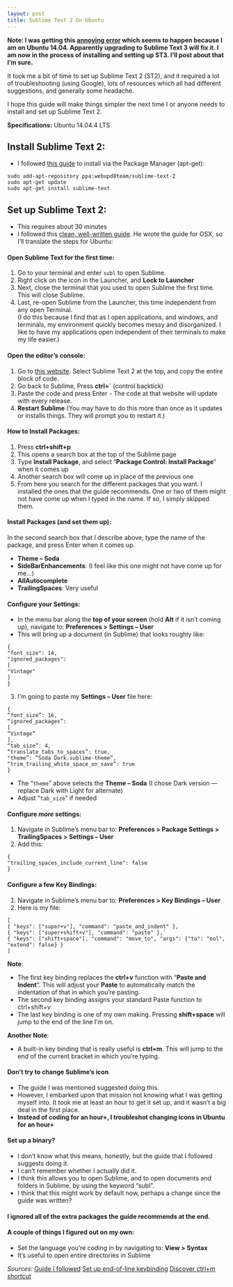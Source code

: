 ```yaml
---
layout: post
title: Sublime Text 2 On Ubuntu
---
```


**Note: I was getting this [annoying error](http://stackoverflow.com/questions/23165426/sublime-text-on-ubuntu-14-04-keeps-attempting-to-remove-it) which seems to happen because I am on Ubuntu 14.04. Apparently upgrading to Sublime Text 3 will fix it. I am now in the process of installing and setting up ST3. I’ll post about that I’m sure.**

  

It took me a bit of time to set up Sublime Text 2 (ST2), and it required a lot of troubleshooting (using Google), lots of resources which all had different suggestions, and generally some headache.
  
I hope this guide will make things simpler the next time I or anyone needs to install and set up Sublime Text 2.

**Specifications:** Ubuntu 14.04.4 LTS

## **Install Sublime Text 2**:
 - I followed [this guide](http://askubuntu.com/questions/172698/how-do-i-install-sublime-text-2-3) to install via the Package Manager (apt-get):

```
sudo add-apt-repository ppa:webupd8team/sublime-text-2
sudo apt-get update
sudo apt-get install sublime-text
```

## **Set up Sublime Text 2**:
 - This requires about 30 minutes
 - I followed this [clean, well-written guide](https://blog.alexmaccaw.com/sublime-text). He wrote the guide for OSX, so I’ll translate the steps for Ubuntu:
  
#### **Open Sublime Text for the first time**:  
  1. Go to your terminal and enter `subl` to open Sublime.  
  2. Right click on the icon in the Launcher, and **Lock to Launcher**  
  3. Next, close the terminal that you used to open Sublime the first time. This will close Sublime.  
  4. Last, re-open Sublime from the Launcher, this time independent from any open Terminal.  
  (I do this because I find that as I open applications, and windows, and terminals, my environment quickly becomes messy and disorganized. I like to have my applications open independent of their terminals to make my life easier.)

#### **Open the editor’s console**:
  1. Go to [this website](https://packagecontrol.io/installation#st3). Select Sublime Text 2 at the top, and copy the entire block of code.
  2. Go back to Sublime, Press **ctrl+`** (control backtick)
  3. Paste the code and press Enter
    - The code at that website will update with every release.
  4. **Restart Sublime** (You may have to do this more than once as it updates or installs things. They will prompt you to restart it.)

#### **How to Install Packages:**
  1. Press **ctrl+shift+p**
  2. This opens a search box at the top of the Sublime page
  3. Type **Install Package**, and select “**Package Control: Install Package**” when it comes up
  4. Another search box will come up in place of the previous one
  5. From here you search for the different packages that you want. I installed the ones that the guide recommends. One or two of them might not have come up when I typed in the name. If so, I simply skipped them.

#### **Install Packages (and set them up)**:
In the second search box that I describe above, type the name of the package, and press Enter when it comes up.
  - **Theme – Soda**
  - **SideBarEnhancements**: (I feel like this one might not have come up for me…)
  - **AllAutocomplete**
  - **TrailingSpaces**: Very useful

#### **Configure your Settings**:
- In the menu bar along the **top of your screen** (hold **Alt** if it isn’t coming up), navigate to:
    **Preferences > Settings – User**
- This will bring up a document (in Sublime) that looks roughly like:

```
{ 
"font_size": 14,
"ignored_packages":
[
"Vintage"
]
}
```
3. I’m going to paste my **Settings – User** file here:

```
{
“font_size”: 16,
“ignored_packages”:
[
“Vintage”
],
“tab_size”: 4,
“translate_tabs_to_spaces”: true,
"theme”: “Soda Dark.sublime-theme”,
“trim_trailing_white_space_on_save”: true
}
```
- The “`theme`” above selects the **Theme – Soda** (I chose Dark version — replace Dark with Light for alternate)
- Adjust “`tab_size`” if needed

#### **Configure *more* settings**:
1. Navigate in Sublime’s menu bar to:
**Preferences > Package Settings > TrailingSpaces > Settings – User**
2. Add this:

```
{
"trailing_spaces_include_current_line": false
}
```

#### **Configure a few Key Bindings**:
1. Navigate in Sublime’s menu bar to:
        **Preferences > Key Bindings – User**
2. Here is my file:

```
[
{ "keys": ["super+v"], "command": "paste_and_indent" },
{ "keys": ["super+shift+v"], "command": "paste" },`
{ "keys": ["shift+space"], "command": "move_to", "args": {"to": "eol", "extend": false} }
]
```
**Note**:
- The first key binding replaces the **ctrl+v** function with “**Paste and Indent**“. This will adjust your **Paste** to automatically match the indentation of that in which you’re pasting.
- The second key binding assigns your standard Paste function to ctrl+shift+v
- The last key binding is one of my own making. Pressing **shift+space** will jump to the end of the line I’m on.  

**Another Note**:
- A built-in key binding that is really useful is **ctrl+m**. This will jump to the end of the current bracket in which you’re typing. 

#### **Don’t try to change Sublime’s icon**
 - The guide I was mentioned suggested doing this.
- However, I embarked upon that mission not knowing what I was getting myself into. It took me at least an hour to get it set up, and it wasn’t a big deal in the first place.
- **Instead of coding for an hour+, I troubleshot changing icons in Ubuntu for an hour+**

#### **Set up a binary?**
- I don’t know what this means, honestly, but the guide that I followed suggests doing it.
- I can’t remember whether I actually did it.
- I think this allows you to open Sublime, and to open documents and folders in Sublime, by using the keyword “subl”.
- I think that this might work by default now, perhaps a change since the guide was written?

#### **I ignored all of the extra packages the guide recommends at the end.**

#### **A couple of things I figured out on my own:**
- Set the language you’re coding in by navigating to:
  **View > Syntax**
- It’s useful to open entire directories in Sublime

_Sources:_
[Guide I followed](https://blog.alexmaccaw.com/sublime-text)
[Set up end-of-line keybinding](http://stackoverflow.com/questions/14394598/move-to-end-of-line-without-end-key-in-sublime-text2)
[Discover ctrl+m shortcut](https://forum.sublimetext.com/t/jump-to-matching-bracket-addition/3593)

